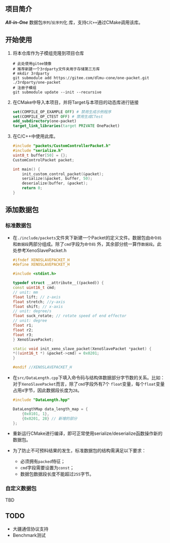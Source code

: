 ## 项目简介

_**All-in-One**_ 数据包`序列`/`反序列`化 库，支持`C`/`C++`通过CMake调用该库。

## 开始使用

1. 将本仓库作为子模组克隆到项目仓库

    ```shell
    # 此处使用gitee镜像
    # 推荐新建一个3rdparty文件夹用于存储第三方库
    # mkdir 3rdparty
    git submodule add https://gitee.com/dlmu-cone/one-packet.git ./3rdparty/one-packet
    # 注册子模组
    git submodule update --init --recursive
    ```

2. 在CMake中导入本项目，并将Target与本项目的动态库进行链接

    ```cmake
    set(COMPILE_OP_EXAMPLE OFF) # 禁用生成示例程序
    set(COMPILE_OP_CTEST OFF) # 禁用生成CTest
    add_subdirectory(one-packet)
    target_link_libraries(target PRIVATE OnePacket)
    ```

3. 在C/C++中使用此库。

   ```c++
   #include "packets/CustomControllerPacket.h"
   #include "serialize.h"
   uint8_t buffer[50] = {};
   CustomControlPacket packet;
   
   int main() {
       init_custom_control_packet(&packet);
       serialize(&packet, buffer, 50);
       deserialize(buffer, &packet);
       return 0;
   }
   ```

## 添加数据包

### 标准数据包

- 在`./include/packets`文件夹下新建一个Packet的定义文件。数据包由`命令码`和`数据段`两部分组成。除了`cmd`字段为`命令码`
  外，其余部分统一算作`数据段`。此处参考XenoSlavePacket.h
   ```c++
   #ifndef XENOSLAVEPACKET_H
   #define XENOSLAVEPACKET_H
   
   #include <stdint.h>
   
   typedef struct __attribute__((packed)) {
   const uint16_t cmd;
   // unit: mm
   float lift; // z-axis
   float stretch; //y-axis
   float shift; // x-axis
   // unit: degree/s
   float suck_rotate; // rotate speed of end effector
   // unit: degree
   float r1;
   float r2;
   float r3;
   } XenoSlavePacket;
   
   static void init_xeno_slave_packet(XenoSlavePacket *packet) {
   *((uint16_t *) &packet->cmd) = 0x0201;
   }
   
   #endif //XENOSLAVEPACKET_H

   ```
- 在`src/DataLength.cpp`下填入命令码与结构体数据部分字节数的关系。比如：对于`XenoSlavePacket`而言，除了`cmd`字段外有7个
  `float`变量，每个`float`变量占用`4`字节，因此数据段长度为`28`。
   ```c++
   #include "DataLength.hpp"

   DataLengthMap data_length_map = {
       {0x0101, 1},
       {0x0201, 28} // 新增的部分
   };

   ```

- 重新运行CMake进行编译，即可正常使用serialize/deserialize函数操作新的数据包。

- 为了防止不可预料结果的发生，标准数据包的结构需满足以下要求：
    - 必须拥有`packed`特征；
    - `cmd`字段需要设置为`const`；
    - 数据包数据段长度不能超过`255`字节。

### 自定义数据包

TBD

## TODO

- 大疆通信协议支持
- Benchmark测试